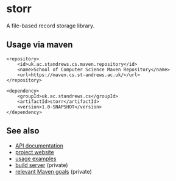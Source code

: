 # storr

A file-based record storage library.

## Usage via maven

```
<repository>
    <id>uk.ac.standrews.cs.maven.repository</id>
    <name>School of Computer Science Maven Repository</name>
    <url>https://maven.cs.st-andrews.ac.uk/</url>
</repository>
```

```
<dependency>
    <groupId>uk.ac.standrews.cs</groupId>
    <artifactId>storr</artifactId>
    <version>1.0-SNAPSHOT</version>
</dependency>
```

## See also

* [API documentation](https://quicksilver.host.cs.st-andrews.ac.uk/apidocs/storr/)
* [project website](https://stacs-srg.github.io/storr/)
* [usage examples](https://github.com/stacs-srg/storr/tree/master/src/main/java/uk/ac/standrews/cs/storr/examples)
* [build server](https://beast.cs.st-andrews.ac.uk/teamcity/viewType.html?buildTypeId=Storr_Build) (private)
* [relevant Maven goals](https://github.com/stacs-srg/hub/tree/master/maven) (private)
